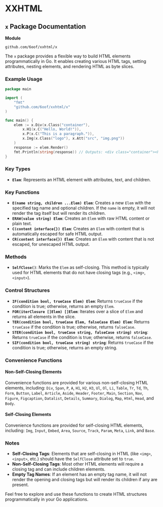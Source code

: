 # XXHTML
## `x` Package Documentation

**Module** 

```
github.com/6oof/xxhtml/x
```

The `x` package provides a flexible way to build HTML elements programmatically in Go. It enables creating various HTML tags, setting attributes, nesting elements, and rendering HTML as byte slices.

### Example Usage

```go
package main

import (
    "fmt"
    "github.com/6oof/xxhtml/x"
)

func main() {
    elem := x.Div(x.Class("container"), 
        x.H1(x.C("Hello, World!")),
        x.P(x.C("This is a paragraph.")),
        x.Img(x.Class("logo"), x.Att("src", "img.png"))
    )
    response := elem.Render()
    fmt.Println(string(response)) // Outputs: <div class="container"><h1>Hello, World!</h1><p>This is a paragraph.</p></div>
}
```

### Key Types

- **`Elem`**: Represents an HTML element with attributes, text, and children.

### Key Functions

- **`E(name string, children ...Elem) Elem`**: Creates a new `Elem` with the specified tag name and optional children. If the `name` is empty, it will not render the tag itself but will render its children.
- **`ERAW(value string) Elem`**: Creates an `Elem` with raw HTML content or plain text.
- **`C(content interface{}) Elem`**: Creates an `Elem` with content that is automatically escaped for safe HTML output.
- **`CR(content interface{}) Elem`**: Creates an `Elem` with content that is not escaped, for unescaped HTML output.

### Methods

- **`SelfClose()`**: Marks the `Elem` as self-closing. This method is typically used for HTML elements that do not have closing tags (e.g., `<img>`, `<input>`). 

### Control Structures

- **`IF(condition bool, trueCase Elem) Elem`**: Returns `trueCase` if the condition is true; otherwise, returns an empty `Elem`.
- **`FOR(iterClosure []Elem) []Elem`**: Iterates over a slice of `Elem` and returns all elements in the slice.
- **`TER(condition bool, trueCase Elem, falseCase Elem) Elem`**: Returns `trueCase` if the condition is true; otherwise, returns `falseCase`.
- **`STER(condition bool, trueCase string, falseCase string) string`**: Returns `trueCase` if the condition is true; otherwise, returns `falseCase`.
- **`SIF(condition bool, trueCase string) string`**: Returns `trueCase` if the condition is true; otherwise, returns an empty string.

### Convenience Functions

#### Non-Self-Closing Elements

Convenience functions are provided for various non-self-closing HTML elements, including: `Div`, `Span`, `P`, `A`, `H1`, `H2`, `H3`, `Ul`, `Ol`, `Li`, `Table`, `Tr`, `Td`, `Th`, `Form`, `Button`, `Label`, `Article`, `Aside`, `Header`, `Footer`, `Main`, `Section`, `Nav`, `Figure`, `Figcaption`, `Datalist`, `Details`, `Summary`, `Dialog`, `Map`, `Html`, `Head`, and `Body`.

#### Self-Closing Elements

Convenience functions are provided for self-closing HTML elements, including: `Img`, `Input`, `Embed`, `Area`, `Source`, `Track`, `Param`, `Meta`, `Link`, and `Base`.

### Notes

- **Self-Closing Tags**: Elements that are self-closing in HTML (like `<img>`, `<input>`, etc.) should have the `SelfClose` attribute set to `true`.
- **Non-Self-Closing Tags**: Most other HTML elements will require a closing tag and can include children elements.
- **Empty Tag Names**: If an element has an empty tag name, it will not render the opening and closing tags but will render its children if any are present.

Feel free to explore and use these functions to create HTML structures programmatically in your Go applications.
